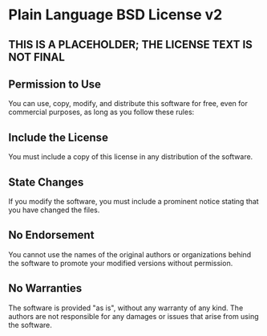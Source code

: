 # Plain Language BSD License v2

## THIS IS A PLACEHOLDER; THE LICENSE TEXT IS NOT FINAL


## Permission to Use

You can use, copy, modify, and distribute this software for free, even for commercial purposes, as long as you follow these rules:

## Include the License

You must include a copy of this license in any distribution of the software.

## State Changes

If you modify the software, you must include a prominent notice stating that you have changed the files.

## No Endorsement

You cannot use the names of the original authors or organizations behind the software to promote your modified versions without permission.

## No Warranties

The software is provided "as is", without any warranty of any kind. The authors are not responsible for any damages or issues that arise from using the software.
